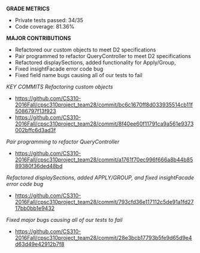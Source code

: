 **GRADE METRICS**
- Private tests passed: 34/35
- Code coverage: 81.36%

**MAJOR CONTRIBUTIONS**
- Refactored our custom objects to meet D2 specifications
- Pair programmed to refactor QueryController to meet D2 specifications
- Refactored displaySections, added functionality for Apply/Group, 
- Fixed insightFacade error code bug
- Fixed field name bugs causing all of our tests to fail

*KEY COMMITS*
*Refactoring custom objects*
- https://github.com/CS310-2016Fall/cpsc310project_team28/commit/bc6c1670ff8d033935514cb11f5086797f13f923
- https://github.com/CS310-2016Fall/cpsc310project_team28/commit/8f40ee60f11791ca9a561e9373002bffc6d3ad3f

*Pair programming to refactor QueryController*
- https://github.com/CS310-2016Fall/cpsc310project_team28/commit/a1761f70ec996f666a8b44b8589380f36ded48bd

*Refactored displaySections, added APPLY/GROUP, and fixed insightFacade error code bug*
- https://github.com/CS310-2016Fall/cpsc310project_team28/commit/793cfd36e117112c5de91a1fd2717bb0bb1e9432

*Fixed major bugs causing all of our tests to fail*
- https://github.com/CS310-2016Fall/cpsc310project_team28/commit/28e3bcb17793b5fe9d65d9e4d63d49e42912b7f8
